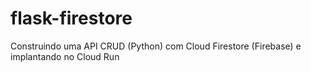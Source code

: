 # flask-firestore
Construindo uma API CRUD (Python) com Cloud Firestore (Firebase) e implantando no Cloud Run
